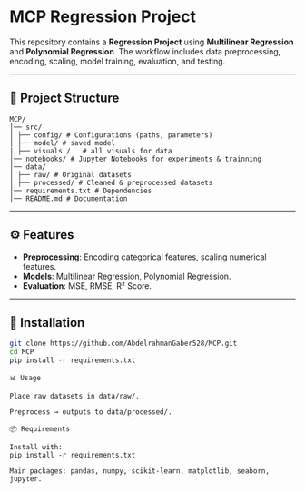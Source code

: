 # MCP Regression Project

This repository contains a **Regression Project** using **Multilinear Regression** and **Polynomial Regression**. The workflow includes data preprocessing, encoding, scaling, model training, evaluation, and testing.

---

## 📂 Project Structure
```
MCP/
│── src/
│ ├── config/ # Configurations (paths, parameters)
│ ├── model/ # saved model
| ├── visuals /   # all visuals for data 
│── notebooks/ # Jupyter Notebooks for experiments & trainning
│── data/
│ ├── raw/ # Original datasets
│ ├── processed/ # Cleaned & preprocessed datasets
│── requirements.txt # Dependencies
│── README.md # Documentation
```


---

## ⚙️ Features
- **Preprocessing**: Encoding categorical features, scaling numerical features.
- **Models**: Multilinear Regression, Polynomial Regression.
- **Evaluation**: MSE, RMSE, R² Score.

---

## 🚀 Installation
```bash
git clone https://github.com/AbdelrahmanGaber528/MCP.git
cd MCP
pip install -r requirements.txt
```
```
📊 Usage

Place raw datasets in data/raw/.

Preprocess → outputs to data/processed/.
```

```
📦 Requirements

Install with:
pip install -r requirements.txt

Main packages: pandas, numpy, scikit-learn, matplotlib, seaborn, jupyter.
```
